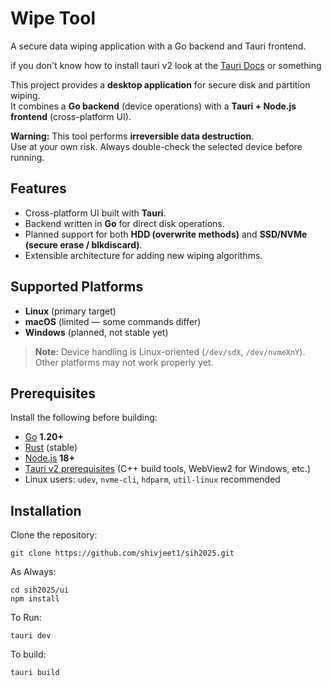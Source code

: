 # Wipe Tool

A secure data wiping application with a Go backend and Tauri frontend.

if you don't know how to install tauri v2 look at the [Tauri Docs](https://v2.tauri.app/start/create-project/#manual-setup-tauri-cli) or something

This project provides a **desktop application** for secure disk and partition wiping.  
It combines a **Go backend** (device operations) with a **Tauri + Node.js frontend** (cross-platform UI).

**Warning:** This tool performs **irreversible data destruction**.  
Use at your own risk. Always double-check the selected device before running.

## Features
- Cross-platform UI built with **Tauri**.
- Backend written in **Go** for direct disk operations.
- Planned support for both **HDD (overwrite methods)** and **SSD/NVMe (secure erase / blkdiscard)**.
- Extensible architecture for adding new wiping algorithms.


## Supported Platforms
- **Linux** (primary target)
- **macOS** (limited — some commands differ)
- **Windows** (planned, not stable yet)

> **Note:** Device handling is Linux-oriented (`/dev/sdX`, `/dev/nvmeXnY`). Other platforms may not work properly yet.


## Prerequisites
Install the following before building:

- [Go](https://go.dev/dl/) **1.20+**
- [Rust](https://www.rust-lang.org/tools/install) (stable)
- [Node.js](https://nodejs.org/en/download/) **18+**
- [Tauri v2 prerequisites](https://tauri.app/v2/guides/getting-started/prerequisites) (C++ build tools, WebView2 for Windows, etc.)
- Linux users: `udev`, `nvme-cli`, `hdparm`, `util-linux` recommended


## Installation

Clone the repository:

    git clone https://github.com/shivjeet1/sih2025.git

As Always:

    cd sih2025/ui 
    npm install

To Run:

    tauri dev

To build:

    tauri build
